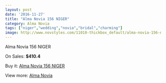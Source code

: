 ```yaml
---
layout: post
date: '2016-11-27'
title: "Alma Novia 156 NIGER"
category: Alma Novia
tags: ["niger","wedding","novia","bridal","charming"]
image: http://www.novstyles.com/11010-thickbox_default/alma-novia-156-niger.jpg
---
```

Alma Novia 156 NIGER

On Sales: **$410.4**
<a href="https://www.novstyles.com/en/alma-novia/8038-alma-novia-156-niger.html"><amp-img layout="responsive" width="600" height="600" src="//www.novstyles.com/11010-thickbox_default/alma-novia-156-niger.jpg" alt="Alma Novia 156 NIGER 0" /></a>

Buy it: [Alma Novia 156 NIGER](https://www.novstyles.com/en/alma-novia/8038-alma-novia-156-niger.html "Alma Novia 156 NIGER")

View more: [Alma Novia](https://www.novstyles.com/en/53-alma-novia "Alma Novia")